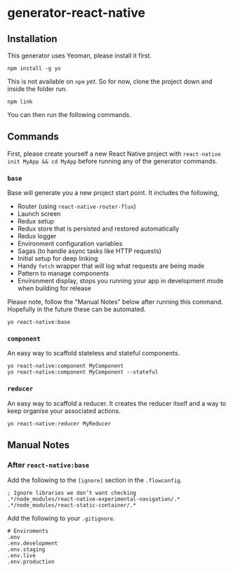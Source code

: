 # generator-react-native

## Installation

This generator uses Yeoman, please install it first.

```
npm install -g yo
```

This is not available on `npm` _yet_. So for now, clone the project down and inside the folder run.

```
npm link
```

You can then run the following commands.

## Commands

First, please create yourself a new React Native project with `react-native init MyApp && cd MyApp` before running any of the generator commands.

### `base`

Base will generate you a new project start point. It includes the following,
* Router (using `react-native-router-flux`)
* Launch screen
* Redux setup
* Redux store that is persisted and restored automatically
* Redux logger
* Environment configuration variables
* Sagas (to handle async tasks like HTTP requests)
* Initial setup for deep linking
* Handy `fetch` wrapper that will log what requests are being made
* Pattern to manage components
* Environment display, stops you running your app in development mode when building for release

Please note, follow the "Manual Notes" below after running this command. Hopefully in the future these can be automated.

```
yo react-native:base
```

### `component`

An easy way to scaffold stateless and stateful components.

```
yo react-native:component MyComponent
yo react-native:component MyComponent --stateful
```

### `reducer`

An easy way to scaffold a reducer. It creates the reducer itself and a way to keep organise your associated actions.

```
yo react-native:reducer MyReducer
```

## Manual Notes

### After `react-native:base`

Add the following to the `[ignore]` section in the `.flowconfig`.

```
; Ignore libraries we don’t want checking
.*/node_modules/react-native-experimental-navigation/.*
.*/node_modules/react-static-container/.*
```

Add the following to your `.gitignore`.

```
# Enviroments
.env
.env.development
.env.staging
.env.live
.env.production
```
